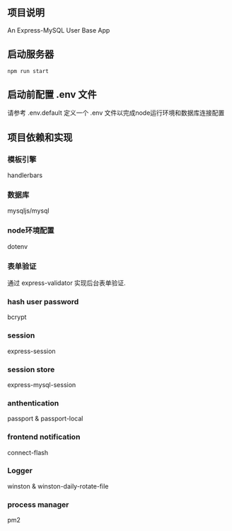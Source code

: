 ## 项目说明
An Express-MySQL User Base App

## 启动服务器
~~~
npm run start
~~~
## 启动前配置 .env 文件
请参考 .env.default 定义一个 .env 文件以完成node运行环境和数据库连接配置 

## 项目依赖和实现 
### 模板引擎
handlerbars
### 数据库
mysqljs/mysql
### node环境配置
dotenv 
### 表单验证
通过 express-validator 实现后台表单验证.  
### hash user password
bcrypt
### session
express-session
### session store
express-mysql-session
### anthentication
passport & passport-local
### frontend notification
connect-flash
### Logger
winston & winston-daily-rotate-file
### process manager
pm2





